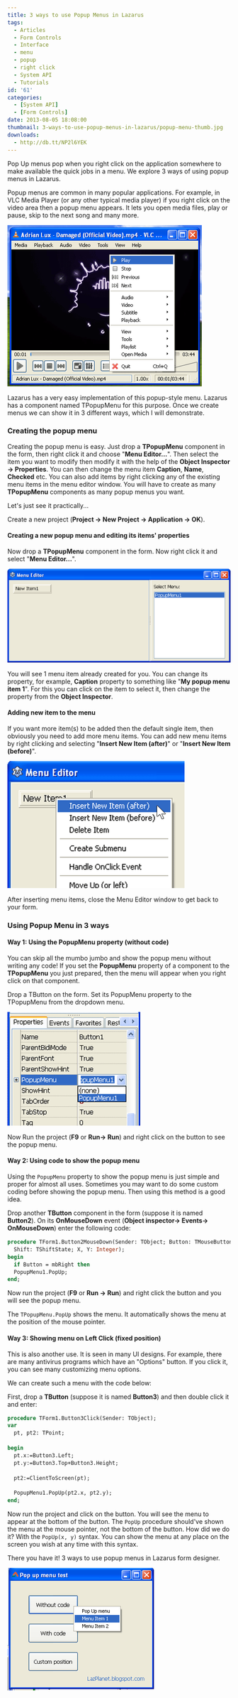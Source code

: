 ```yaml
---
title: 3 ways to use Popup Menus in Lazarus
tags:
  - Articles
  - Form Controls
  - Interface
  - menu
  - popup
  - right click
  - System API
  - Tutorials
id: '61'
categories:
  - [System API]
  - [Form Controls]
date: 2013-08-05 18:08:00
thumbnail: 3-ways-to-use-popup-menus-in-lazarus/popup-menu-thumb.jpg
downloads:
  - http://db.tt/NP2l6YEK
---
```


Pop Up menus pop when you right click on the application somewhere to make available the quick jobs in a menu. We explore 3 ways of using popup menus in Lazarus.
<!-- more -->

Popup menus are common in many popular applications. For example, in VLC Media Player (or any other typical media player) if you right click on the video area then a popup menu appears. It lets you open media files, play or pause, skip to the next song and many more.

![VLC popup menu](3-ways-to-use-popup-menus-in-lazarus/vlc-popupmenu.gif "VLC popup menu")


Lazarus has a very easy implementation of this popup-style menu. Lazarus has a component named TPopupMenu for this purpose. Once we create menus we can show it in 3 different ways, which I will demonstrate.



### Creating the popup menu

Creating the popup menu is easy. Just drop a **TPopupMenu** component in the form, then right click it and choose "**Menu Editor...**". Then select the item you want to modify then modify it with the help of the **Object Inspector -> Properties**. You can then change the menu item **Caption**, **Name**, **Checked** etc. You can also add items by right clicking any of the existing menu items in the menu editor window. You will have to create as many **TPopupMenu** components as many popup menus you want.

Let's just see it practically...

Create a new project (**Project -> New Project -> Application -> OK**).


#### Creating a new popup menu and editing its items' properties


Now drop a **TPopupMenu** component in the form. Now right click it and select "**Menu Editor...**".


![Menu Editor in Lazarus](3-ways-to-use-popup-menus-in-lazarus/popupmenu-editor.gif "Menu Editor in Lazarus")



You will see 1 menu item already created for you. You can change its property, for example, **Caption** property to something like "**My popup menu item 1**". For this you can click on the item to select it, then change the property from the **Object Inspector**.


#### Adding new item to the menu


If you want more item(s) to be added then the default single item, then obviously you need to add more menu items. You can add new menu items by right clicking and selecting "**Insert New Item (after)**" or "**Insert New Item (before)**".


![Adding Menu Item in Menu Editor](3-ways-to-use-popup-menus-in-lazarus/popupmenu-add-new-item.gif "Adding Menu Item in Menu Editor")



After inserting menu items, close the Menu Editor window to get back to your form.


### Using Popup Menu in 3 ways



#### Way 1: Using the PopupMenu property (without code)

You can skip all the mumbo jumbo and show the popup menu without writing any code! If you set the **PopupMenu** property of a component to the **TPopupMenu** you just prepared, then the menu will appear when you right click on that component.

Drop a TButton on the form. Set its PopupMenu property to the TPopupMenu from the dropdown menu.


![](3-ways-to-use-popup-menus-in-lazarus/popupmenu-properties.gif)


Now Run the project (**F9** or **Run-> Run**) and right click on the button to see the popup menu.


#### Way 2: Using code to show the popup menu

Using the `PopupMenu` property to show the popup menu is just simple and proper for almost all uses. Sometimes you may want to do some custom coding before showing the popup menu. Then using this method is a good idea.

Drop another **TButton** component in the form (suppose it is named **Button2**). On its **OnMouseDown** event (**Object inspector-> Events-> OnMouseDown**) enter the following code:

```pascal
procedure TForm1.Button2MouseDown(Sender: TObject; Button: TMouseButton;
  Shift: TShiftState; X, Y: Integer);
begin
  if Button = mbRight then
  PopupMenu1.PopUp;
end;
```

Now run the project (**F9** or **Run -> Run**) and right click the button and you will see the popup menu.

The `TPopupMenu.PopUp` shows the menu. It automatically shows the menu at the position of the mouse pointer.

#### Way 3: Showing menu on Left Click (fixed position)

This is also another use. It is seen in many UI designs. For example, there are many antivirus programs which have an "Options" button. If you click it, you can see many customizing menu options.

We can create such a menu with the code below:

First, drop a **TButton** (suppose it is named **Button3**) and then double click it and enter:

```pascal
procedure TForm1.Button3Click(Sender: TObject);
var
  pt, pt2: TPoint;

begin
  pt.x:=Button3.Left;
  pt.y:=Button3.Top+Button3.Height;

  pt2:=ClientToScreen(pt);

  PopupMenu1.PopUp(pt2.x, pt2.y);
end;
```

Now run the project and click on the button. You will see the menu to appear at the bottom of the button. The `PopUp` procedure should've shown the menu at the mouse pointer, not the bottom of the button. How did we do it? With the `PopUp(x, y)` syntax. You can show the menu at any place on the screen you wish at any time with this syntax.

There you have it! 3 ways to use popup menus in Lazarus form designer.


![Popup Menu sample application made in Lazarus](3-ways-to-use-popup-menus-in-lazarus/popupmenu-code-lazarus.gif "Popup Menu sample application made in Lazarus")
